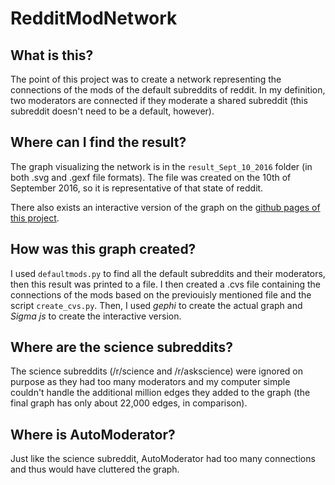 # RedditModNetwork
## What is this?
The point of this project was to create a network representing the connections of the mods of the default subreddits of reddit. In my definition, two moderators are connected if they moderate a shared subreddit (this subreddit doesn't need to be a default, however).
## Where can I find the result?
The graph visualizing the network is in the `result_Sept_10_2016` folder (in both .svg and .gexf file formats). The file was created on the 10th of September 2016, so it is representative of that state of reddit.

There also exists an interactive version of the graph on the [github pages of this project](https://szjs.github.io/RedditModNetwork/).
## How was this graph created?
I used `defaultmods.py` to find all the default subreddits and their moderators, then this result was printed to a file. I then created a .cvs file containing the connections of the mods based on the previouisly mentioned file and the script `create_cvs.py`. Then, I used *gephi* to create the actual graph and *Sigma js* to create the interactive version.
## Where are the science subreddits?
The science subreddits (/r/science and /r/askscience) were ignored on purpose as they had too many moderators and my computer simple couldn't handle the additional million edges they added to the graph (the final graph has only about 22,000 edges, in comparison).
## Where is AutoModerator?
Just like the science subreddit, AutoModerator had too many connections and thus would have cluttered the graph.
